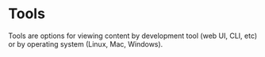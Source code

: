 # Tools

Tools are options for viewing content by development tool (web UI, CLI, etc) or by operating system (Linux, Mac, Windows).
